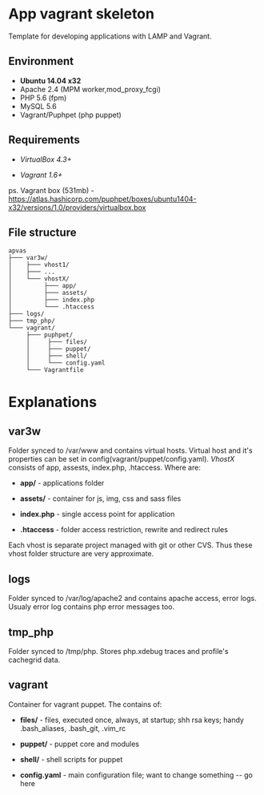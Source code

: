 App vagrant skeleton
=========================
Template for developing applications with LAMP and Vagrant.

Environment
-----------
 * **Ubuntu 14.04 x32**
 * Apache 2.4 (MPM worker,mod_proxy_fcgi)
 * PHP 5.6 (fpm)
 * MySQL 5.6
 * Vagrant/Puphpet (php puppet)

Requirements
------------

 - *VirtualBox 4.3+*

 - *Vagrant 1.6+*

ps. Vagrant box (531mb) - https://atlas.hashicorp.com/puphpet/boxes/ubuntu1404-x32/versions/1.0/providers/virtualbox.box

File structure
--------------
```
apvas
├─── var3w/
│    ├─── vhost1/	
│    ├─── ...
│    └─── vhostX/	
│         ├─── app/
│         ├─── assets/
│         ├─── index.php
│         └─── .htaccess
├─── logs/
├─── tmp_php/
└─── vagrant/
     ├─── puphpet/	
     │     ├─── files/		
     │     ├─── puppet/	
     │     ├─── shell/
     │     └─── config.yaml
     └─── Vagrantfile
```
Explanations
============
var3w
-----
Folder synced to /var/www and contains virtual hosts. Virtual host and it's properties can be set in config(vagrant/puppet/config.yaml).
*VhostX* consists of app, assests, index.php, .htaccess. Where are:

 - **app/** - applications folder

 - **assets/** - container for js, img, css and sass files

 - **index.php** - single access point for application

 - **.htaccess** - folder access restriction, rewrite and redirect rules

Each vhost is separate project managed with git or other CVS. Thus these vhost folder structure are very approximate.

logs
----
Folder synced to /var/log/apache2 and contains apache access, error logs. Usualy error log contains php error messages too.

tmp_php
-------
Folder synced to /tmp/php. Stores php.xdebug traces and profile's cachegrid data.

vagrant
-------
Container for vagrant puppet. The contains of:

 - **files/** - files, executed once, always, at startup; shh rsa keys; handy .bash_aliases, .bash_git, .vim_rc

 - **puppet/** - puppet core and modules

 - **shell/** - shell scripts for puppet

 - **config.yaml** - main configuration file; want to change something -- go here
